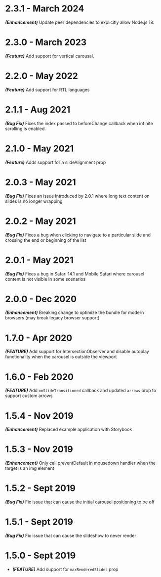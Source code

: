 # 2.3.1 - March 2024

***(Enhancement)*** Update peer dependencies to explicitly allow Node.js 18.

# 2.3.0 - March 2023

***(Feature)*** Add support for vertical carousal.

# 2.2.0 - May 2022

***(Feature)*** Add support for RTL languages

# 2.1.1 - Aug 2021

***(Bug Fix)*** Fixes the index passed to beforeChange callback when infinite scrolling is enabled.

# 2.1.0 - May 2021

***(Feature)*** Adds support for a slideAlignment prop

# 2.0.3 - May 2021

***(Bug Fix)*** Fixes an issue introduced by 2.0.1 where long text content on slides is no longer wrapping

# 2.0.2 - May 2021

***(Bug Fix)*** Fixes a bug when clicking to navigate to a particular slide and crossing the end or beginning of the list

# 2.0.1 - May 2021

***(Bug Fix)*** Fixes a bug in Safari 14.1 and Mobile Safari where carousel content is not visible in some scenarios

# 2.0.0 - Dec 2020

***(Enhancement)*** Breaking change to optimize the bundle for modern browsers (may break legacy browser support)

# 1.7.0 - Apr 2020

***(FEATURE)*** Add support for IntersectionObserver and disable autoplay functionality when the carousel is outside the viewport

# 1.6.0 - Feb 2020

***(FEATURE)*** Add `onSlideTransitioned` callback and updated `arrows` prop to support custom arrows

# 1.5.4 - Nov 2019

***(Enhancement)*** Replaced example application with Storybook

# 1.5.3 - Nov 2019

***(Enhancement)*** Only call preventDefault in mousedown handler when the target is an img element

# 1.5.2 - Sept 2019

***(Bug Fix)*** Fix issue that can cause the initial carousel positioning to be off

# 1.5.1 - Sept 2019

***(Bug Fix)*** Fix issue that can cause the slideshow to never render

# 1.5.0 - Sept 2019

* ***(FEATURE)*** Add support for `maxRenderedSlides` prop
